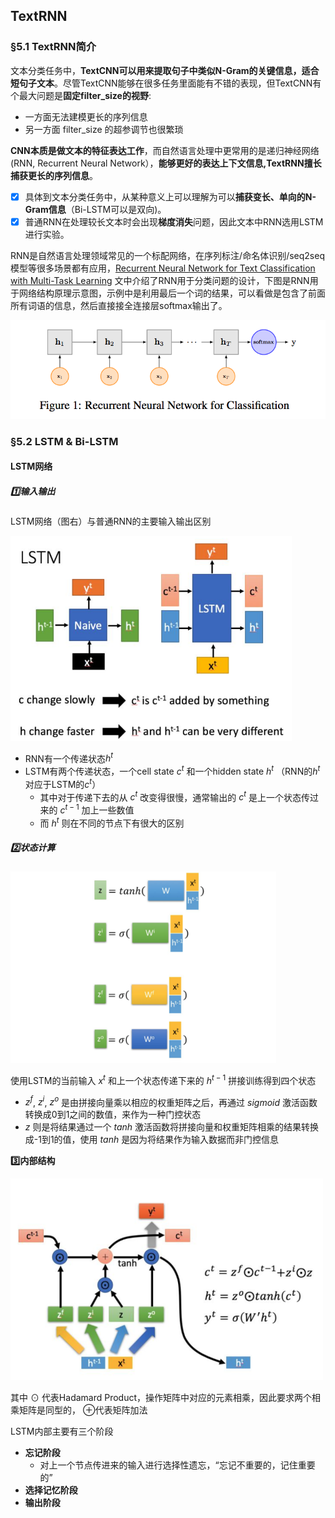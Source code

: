 ## TextRNN



### §5.1 TextRNN简介

文本分类任务中，**TextCNN可以用来提取句子中类似N-Gram的关键信息，适合短句子文本**。尽管TextCNN能够在很多任务里面能有不错的表现，但TextCNN有个最大问题是**固定filter_size的视野**:

- 一方面无法建模更长的序列信息
- 另一方面 filter_size 的超参调节也很繁琐

**CNN本质是做文本的特征表达工作**，而自然语言处理中更常用的是递归神经网络(RNN, Recurrent Neural Network），**能够更好的表达上下文信息,TextRNN擅长捕获更长的序列信息**。

- [x] 具体到文本分类任务中，从某种意义上可以理解为可以**捕获变长、单向的N-Gram信息**（Bi-LSTM可以是双向)。
- [x] 普通RNN在处理较长文本时会出现**梯度消失**问题，因此文本中RNN选用LSTM进行实验。

RNN是自然语言处理领域常见的一个标配网络，在序列标注/命名体识别/seq2seq模型等很多场景都有应用，[Recurrent Neural Network for Text Classification with Multi-Task Learning](https://www.ijcai.org/Proceedings/16/Papers/408.pdf) 文中介绍了RNN用于分类问题的设计，下图是RNN用于网络结构原理示意图，示例中是利用最后一个词的结果，可以看做是包含了前面所有词语的信息，然后直接接全连接层softmax输出了。

<img src="https://raw.githubusercontent.com/oraccc/NLP-Basic/master/img/TextRNN/RNN.png" width="550" />



### §5.2 LSTM & Bi-LSTM

#### LSTM网络

##### :one:输入输出

LSTM网络（图右）与普通RNN的主要输入输出区别

<img src="https://raw.githubusercontent.com/oraccc/NLP-Basic/master/img/TextRNN/lstm.png" width="450" />

* RNN有一个传递状态$h^t$
* LSTM有两个传递状态，一个cell state $c^t$ 和一个hidden state $h^t$ （RNN的$h^t$对应于LSTM的$c^t$）
  * 其中对于传递下去的从 $c^t$ 改变得很慢，通常输出的 $c^t$ 是上一个状态传过来的 $c^{t-1}$ 加上一些数值
  *  而 $h^t$ 则在不同的节点下有很大的区别

##### :two:状态计算

<img src="https://raw.githubusercontent.com/oraccc/NLP-Basic/master/img/TextRNN/lstm2.png" width="425" />

使用LSTM的当前输入 $x^t$ 和上一个状态传递下来的 $h^{t-1}$ 拼接训练得到四个状态

* $z^f$, $z^i$, $z^o$ 是由拼接向量乘以相应的权重矩阵之后，再通过 $sigmoid$ 激活函数转换成0到1之间的数值，来作为一种门控状态
* $z$ 则是将结果通过一个 $tanh$ 激活函数将拼接向量和权重矩阵相乘的结果转换成-1到1的值，使用 $tanh$ 是因为将结果作为输入数据而非门控信息

**:three:内部结构**

<img src="https://raw.githubusercontent.com/oraccc/NLP-Basic/master/img/TextRNN/lstm3.png" width="500" />

其中 $\odot$ 代表Hadamard Product，操作矩阵中对应的元素相乘，因此要求两个相乘矩阵是同型的， $\oplus$代表矩阵加法

LSTM内部主要有三个阶段

* **忘记阶段**
  * 对上一个节点传进来的输入进行选择性遗忘，“忘记不重要的，记住重要的”
* **选择记忆阶段**
* **输出阶段**